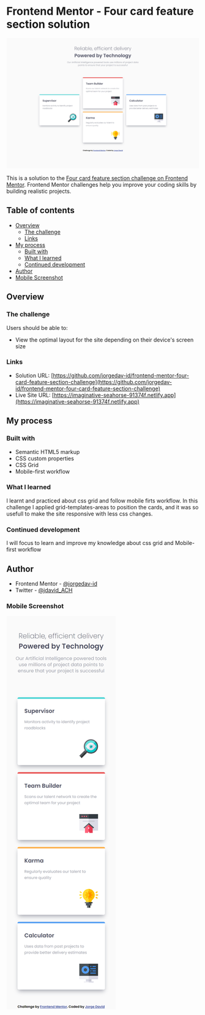 # Frontend Mentor - Four card feature section solution

![Screenshot of my solution to the challenge](/screenshot-solution/screenshot-solution-desktop.png)

This is a solution to the [Four card feature section challenge on Frontend Mentor](https://www.frontendmentor.io/challenges/four-card-feature-section-weK1eFYK). Frontend Mentor challenges help you improve your coding skills by building realistic projects. 

## Table of contents

- [Overview](#overview)
  - [The challenge](#the-challenge)
  - [Links](#links)
- [My process](#my-process)
  - [Built with](#built-with)
  - [What I learned](#what-i-learned)
  - [Continued development](#continued-development)
- [Author](#author)
- [Mobile Screenshot](#screenshot)

## Overview
### The challenge

Users should be able to:

- View the optimal layout for the site depending on their device's screen size

### Links

- Solution URL: [https://github.com/jorgedav-id/frontend-mentor-four-card-feature-section-challenge](https://github.com/jorgedav-id/frontend-mentor-four-card-feature-section-challenge)
- Live Site URL: [https://imaginative-seahorse-91374f.netlify.app](https://imaginative-seahorse-91374f.netlify.app)

## My process

### Built with

- Semantic HTML5 markup
- CSS custom properties
- CSS Grid
- Mobile-first workflow

### What I learned

I learnt and practiced about css grid and follow mobile firts workflow. In this challenge I applied grid-templates-areas to position the cards, and it was so usefull to make the site responsive with less css changes.

### Continued development

I will focus to learn and improve my knowledge about css grid and Mobile-first workflow

## Author

- Frontend Mentor - [@jorgedav-id](https://www.frontendmentor.io/profile/jorgedav-id)
- Twitter - [@jdavid_ACH](https://twitter.com/jdavid_ACH)

### Mobile Screenshot
![Screenshot of my solution to the challenge](/screenshot-solution/screenshot-solution-mobile.png)